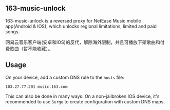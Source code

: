 163-music-unlock
----------------
163-music-unlock is a reversed proxy for NetEase Music mobile app(Android & IOS),
which unlocks regional limitations, limited and paid songs.

网易云音乐客户端(安卓和IOS)的反代，解除海外限制，并且可播放下架歌曲和付费歌曲（暂不能收藏）。

Usage
-----
On your device, add a custom DNS rule to the `hosts` file:

    103.27.77.201 music.163.com

This can also be done in many ways. On a non-jailbroken IOS device, it's recommended
to use `Surge` to create configuration with custom DNS maps.
